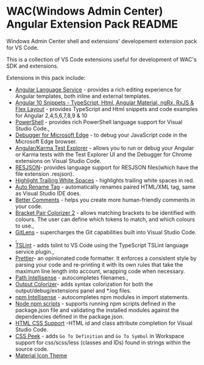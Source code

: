 # WAC(Windows Admin Center) Angular Extension Pack README
Windows Admin Center shell and extensions' developement extension pack for VS Code.

This is a collection of VS Code extensions useful for development of WAC's SDK and extensions.

Extensions in this pack include:
- [Angular Language Service](https://marketplace.visualstudio.com/items?itemName=Angular.ng-template) - provides a rich editing experience for Angular templates, both inline and external templates.
- [Angular 10 Snippets - TypeScript, Html, Angular Material, ngRx, RxJS & Flex Layout](https://marketplace.visualstudio.com/items?itemName=Mikael.Angular-BeastCode) - provides TypeScript and Html snippets and code examples for Angular 2,4,5,6,7,8,9 & 10
- [PowerShell](https://marketplace.visualstudio.com/items?itemName=ms-vscode.PowerShell) - provides rich PowerShell language support for Visual Studio Code.,
- [Debugger for Microsoft Edge](https://marketplace.visualstudio.com/items?itemName=msjsdiag.debugger-for-edge) -  to debug your JavaScript code in the Microsoft Edge browser.
- [Angular/Karma Test Explorer](https://marketplace.visualstudio.com/items?itemName=raagh.angular-karma-test-explorer) - allows you to run or debug your Angular or Karma tests with the Test Explorer UI and the Debugger for Chrome extensions on Visual Studio Code.
- [RESJSON](https://marketplace.visualstudio.com/items?itemName=cmwendwa.resjson)- provides language support for RESJSON files(which have the file extension .resjson).
- [Highlight Trailing White Spaces](https://marketplace.visualstudio.com/items?itemName=ybaumes.highlight-trailing-white-spaces) -  highlights trailing white spaces in red.
- [Auto Rename Tag](https://marketplace.visualstudio.com/items?itemName=formulahendry.auto-rename-tag) - automatically renames paired HTML/XML tag, same as Visual Studio IDE does.
- [Better Comments](https://marketplace.visualstudio.com/items?itemName=aaron-bond.better-comments) - helps you create more human-friendly comments in your code.
- [Bracket Pair Colorizer 2](https://marketplace.visualstudio.com/items?itemName=CoenraadS.bracket-pair-colorizer-2) - allows matching brackets to be identified with colours. The user can define which tokens to match, and which colours to use.,
- [GitLens](https://marketplace.visualstudio.com/items?itemName=eamodio.gitlens) - supercharges the Git capabilities built into Visual Studio Code. ,
- [TSLint](https://marketplace.visualstudio.com/items?itemName=ms-vscode.vscode-typescript-tslint-plugin) - adds tslint to VS Code using the TypeScript TSLint language service plugin.,
- [Prettier](https://marketplace.visualstudio.com/items?itemName=esbenp.prettier-vscode)- an opinionated code formatter. It enforces a consistent style by parsing your code and re-printing it with its own rules that take the maximum line length into account, wrapping code when necessary.
- [Path Intellisense](https://marketplace.visualstudio.com/items?itemName=christian-kohler.path-intellisense) - autocompletes filenames.,
- [Output Colorizer](https://marketplace.visualstudio.com/items?itemName=IBM.output-colorizer)- adds syntax colorization for both the output/debug/extensions panel and *.log files.
- [npm Intellisense](https://marketplace.visualstudio.com/items?itemName=christian-kohler.npm-intellisense) - autocompletes npm modules in import statements.
- [Node npm scripts](https://marketplace.visualstudio.com/items?itemName=eg2.vscode-npm-script) -  supports running npm scripts defined in the package.json file and validating the installed modules against the dependencies defined in the package.json.
- [HTML CSS Support](https://marketplace.visualstudio.com/items?itemName=ecmel.vscode-html-css) -HTML id and class attribute completion for Visual Studio Code.
- [CSS Peek](https://marketplace.visualstudio.com/items?itemName=pranaygp.vscode-css-peek) - adds `Go To Definition` and `Go To Symbol` in Workspace support for css/scss/less (classes and IDs) found in strings within the source code.
- [Material Icon Theme](https://marketplace.visualstudio.com/items?itemName=PKief.material-icon-theme)
